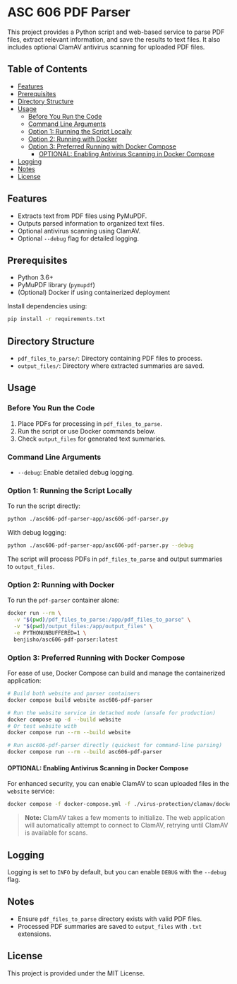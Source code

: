 # ASC 606 PDF Parser

This project provides a Python script and web-based service to parse PDF files, extract relevant information, and save the results to text files. It also includes optional ClamAV antivirus scanning for uploaded PDF files.

## Table of Contents
- [Features](#features)
- [Prerequisites](#prerequisites)
- [Directory Structure](#directory-structure)
- [Usage](#usage)
  - [Before You Run the Code](#before-you-run-the-code)
  - [Command Line Arguments](#command-line-arguments)
  - [Option 1: Running the Script Locally](#option-1-running-the-script-locally)
  - [Option 2: Running with Docker](#option-2-running-with-docker)
  - [Option 3: Preferred Running with Docker Compose](#option-3-preferred-running-with-docker-compose)
    - [OPTIONAL: Enabling Antivirus Scanning in Docker Compose](#optional-enabling-antivirus-scanning-in-docker-compose)
- [Logging](#logging)
- [Notes](#notes)
- [License](#license)

## Features

- Extracts text from PDF files using PyMuPDF.
- Outputs parsed information to organized text files.
- Optional antivirus scanning using ClamAV.
- Optional `--debug` flag for detailed logging.

## Prerequisites

- Python 3.6+
- PyMuPDF library (`pymupdf`)
- (Optional) Docker if using containerized deployment

Install dependencies using:

```bash
pip install -r requirements.txt
```

## Directory Structure

- `pdf_files_to_parse/`: Directory containing PDF files to process.
- `output_files/`: Directory where extracted summaries are saved.

## Usage

### Before You Run the Code

1. Place PDFs for processing in `pdf_files_to_parse`.
2. Run the script or use Docker commands below.
3. Check `output_files` for generated text summaries.

### Command Line Arguments

- `--debug`: Enable detailed debug logging.

### Option 1: Running the Script Locally

To run the script directly:

```bash
python ./asc606-pdf-parser-app/asc606-pdf-parser.py
```

With debug logging:

```bash
python ./asc606-pdf-parser-app/asc606-pdf-parser.py --debug
```

The script will process PDFs in `pdf_files_to_parse` and output summaries to `output_files`.

### Option 2: Running with Docker

To run the `pdf-parser` container alone:

```bash
docker run --rm \
  -v "$(pwd)/pdf_files_to_parse:/app/pdf_files_to_parse" \
  -v "$(pwd)/output_files:/app/output_files" \
  -e PYTHONUNBUFFERED=1 \
  benjisho/asc606-pdf-parser:latest
```

### Option 3: Preferred Running with Docker Compose

For ease of use, Docker Compose can build and manage the containerized application:

```bash
# Build both website and parser containers
docker compose build website asc606-pdf-parser

# Run the website service in detached mode (unsafe for production)
docker compose up -d --build website
# Or test website with
docker compose run --rm --build website

# Run asc606-pdf-parser directly (quickest for command-line parsing)
docker compose run --rm --build asc606-pdf-parser
```

#### OPTIONAL: Enabling Antivirus Scanning in Docker Compose

For enhanced security, you can enable ClamAV to scan uploaded files in the `website` service:

```bash
docker compose -f docker-compose.yml -f ./virus-protection/clamav/docker-compose.clamav.yml up --build website clamav -d
```

> **Note:** ClamAV takes a few moments to initialize. The web application will automatically attempt to connect to ClamAV, retrying until ClamAV is available for scans.

## Logging

Logging is set to `INFO` by default, but you can enable `DEBUG` with the `--debug` flag.

## Notes

- Ensure `pdf_files_to_parse` directory exists with valid PDF files.
- Processed PDF summaries are saved to `output_files` with `.txt` extensions.

## License

This project is provided under the MIT License.